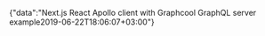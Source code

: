{"data":"Next.js React Apollo client with Graphcool GraphQL server example2019-06-22T18:06:07+03:00"}
